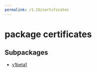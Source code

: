 ```yaml
---
permalink: /1.15/certificates
---
```


# package certificates



## Subpackages

* [v1beta1](certificates-v1beta1.md)